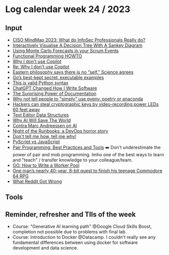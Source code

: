 # Log calendar week 24 / 2023

## Input
- [CISO MindMap 2023: What do InfoSec Professionals Really do?](https://rafeeqrehman.com/2023/03/25/ciso-mindmap-2023-what-do-infosec-professionals-really-do/)
- [Interactively Visualise A Decision Tree With A Sankey Diagram](https://www.blog.dailydoseofds.com/p/interactively-visualise-a-decision)
- [Using Monte Carlo Forecasts in your Scrum Events](https://medium.com/serious-scrum/using-monte-carlo-forecasts-in-your-scrum-events-45ac3d37c2fd)
- [Functional Programming HOWTO](https://docs.python.org/3/howto/functional.html#combinatoric-functions)
- [Why I don't use Copilot](https://inkdroid.org/2023/06/04/copilot/)
- [Re: Why I don't use Copilot](https://vivekhaldar.com/articles/re--why-i-don-t-use-copilot/)
- [Eastern philosophy says there is no “self.” Science agrees](https://bigthink.com/the-well/eastern-philosophy-neuroscience-no-self/)
- [Go’s best-kept secret: executable examples](https://bitfieldconsulting.com/golang/examples)
- [This is valid Python syntax](https://www.bitecode.dev/p/this-is-valid-python-syntax)
- [ChatGPT Changed How I Write Software](https://www.readysetcloud.io/blog/allen.helton/chatgpt-changed-how-i-write-software/)
- [The Surprising Power of Documentation](https://vadimkravcenko.com/shorts/proper-documentation/)
- [Why not tell people to "simply" use pyenv, poetry or anaconda](https://www.bitecode.dev/p/why-not-tell-people-to-simply-use)
- [Hackers can steal cryptographic keys by video-recording power LEDs 60 feet away](https://arstechnica.com/information-technology/2023/06/hackers-can-steal-cryptographic-keys-by-video-recording-connected-power-leds-60-feet-away/)
- [Text Editor Data Structures](https://cdacamar.github.io/data%20structures/algorithms/benchmarking/text%20editors/c++/editor-data-structures/)
- [Why AI Will Save The World](https://pmarca.substack.com/p/why-ai-will-save-the-world)
- [Contra Marc Andreessen on AI](https://www.dwarkeshpatel.com/p/contra-marc-andreessen-on-ai)
- [Night of the Runbooks: a DevOps horror story](https://bitfieldconsulting.com/blog/night-of-the-runbooks)
- [Don't tell me how, tell me why!](https://dev.to/noriller/dont-tell-me-how-tell-me-why-5a4i)
- [PyScript vs JavaScript](https://dev.to/kristiyan_velkov/pyscript-vs-javascript-1pph)
- [Pair Programming: Best Practices and Tools](https://dev.to/documatic/pair-programming-best-practices-and-tools-154j) :arrow_right: Don't underestimate the power of pair and mob programming. Imho one of the best ways to learn and "teach" / transfer knowledge to your colleague/team.
- [GO: How to Write a Worker Pool](https://dev.to/justlorain/go-how-to-write-a-worker-pool-1h3b)
- [One man’s nearly 40-year, 8-bit quest to finish his teenage Commodore 64 RPG](https://arstechnica.com/gaming/2023/06/one-mans-40-year-8-bit-quest-to-finish-the-c64-rpg-he-started-in-1984/?comments=1&comments-page=1)
- [What Reddit Got Wrong](https://www.eff.org/deeplinks/2023/06/what-reddit-got-wrong)

## Tools

## Reminder, refresher and TIls of the week

- Course: "Generative AI learning path" @Google Cloud Skills Boost, completion not possible due to problems with final lab.
- Course: Introduction to Docker @Datacamp. I couldn't really see any fundamental differences between using docker for software development and data science.

